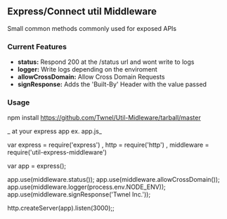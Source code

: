 ## Express/Connect util Middleware

Small common methods commonly used for exposed APIs


### Current Features

* **status:** Respond 200 at the /status url and wont write to logs
* **logger:** Write logs depending on the enviroment
* **allowCrossDomain:** Allow Cross Domain Requests
* **signResponse:** Adds the 'Built-By' Header with the value passed

### Usage

npm install https://github.com/Twnel/Util-Midleware/tarball/master

_ at your express app ex. app.js_

  var express = require('express')
    , http = require('http')
    , middleware = require('util-express-middleware')

  var app = express();

  app.use(middleware.status());
  app.use(middleware.allowCrossDomain());
  app.use(middleware.logger(process.env.NODE_ENV));
  app.use(middleware.signResponse('Twnel Inc.'));

  http.createServer(app).listen(3000);;
 
